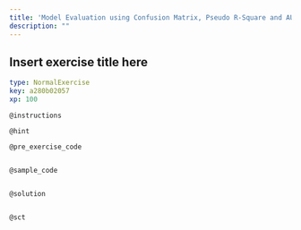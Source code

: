 ```yaml
---
title: 'Model Evaluation using Confusion Matrix, Pseudo R-Square and AUC'
description: ""
---
```


## Insert exercise title here

```yaml
type: NormalExercise
key: a280b02057
xp: 100
```



`@instructions`


`@hint`


`@pre_exercise_code`
```{r}

```

`@sample_code`
```{r}

```

`@solution`
```{r}

```

`@sct`
```{r}

```
